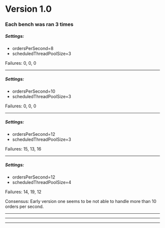# Version 1.0

### Each bench was ran 3 times

##### Settings:
* ordersPerSecond=8
* scheduledThreadPoolSize=3

Failures: 0, 0, 0

--------------------------------------------------------------------------------

##### Settings:
* ordersPerSecond=10
* scheduledThreadPoolSize=3

Failures: 0, 0, 0

--------------------------------------------------------------------------------

##### Settings:
* ordersPerSecond=12
* scheduledThreadPoolSize=3

Failures: 15, 13, 16

--------------------------------------------------------------------------------

##### Settings:
* ordersPerSecond=12
* scheduledThreadPoolSize=4

Failures: 14, 19, 12

Consensus: Early version one seems to be not able to handle more than 10 orders per second.


----------------------------------------------------------------------------------
----------------------------------------------------------------------------------
----------------------------------------------------------------------------------

